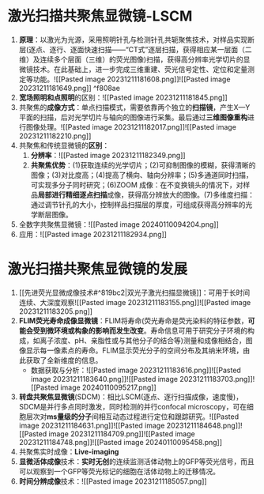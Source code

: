 # 激光扫描共聚焦显微镜-LSCM
1. **原理**：以激光为光源，采用照明针孔与检测针孔共轭聚焦技术，对样品实现断层(逐点、逐行、逐面快速扫描——“CT式”逐层扫描，获得相应某一层面（二维）及连续多个层面（三维）的荧光图像)扫描，获得高分辨率光学切片的显微镜技术。在此基础上，进一步完成三维重建、荧光信号定性、定位和定量测定等功能。![[Pasted image 20231211181608.png]]![[Pasted image 20231211181649.png]] ^f808ae
2. **宽场照明和点照明**的区别：![[Pasted image 20231211181845.png]]
3. 共聚焦的**成像方式**：单点扫描模式，需要依靠两个独立的**扫描镜**，产生X—Y平面的扫描，后对光学切片与轴向的图像进行采集。最后通过**三维图像重构**进行图像处理。![[Pasted image 20231211182017.png]]![[Pasted image 20231211182210.png]]
4. 共聚焦和传统显微镜的**区别**：
	1. **分辨率**：![[Pasted image 20231211182349.png]]
	2. **共聚焦优势**：(1)获取连续的光学切片；(2)可抑制图像的模糊，获得清晰的图像；(3)对比度高；(4)提高了横向、轴向分辨率；(5)多通道同时扫描，可实现多分子同时研究；(6)ZOOM 成像：在不变换镜头的情况下，对样品**局部进行精细逐点扫描**成像，获得高分辨放大的图像。(7)多维度扫描：通过调节针孔的大小，控制样品扫描层的厚度，可组成获得高分辨率的光学断层图像。
5. 全数字共聚焦显微镜：![[Pasted image 20240110094204.png]]
6. 应用：![[Pasted image 20231211182934.png]]
# 激光扫描共聚焦显微镜的发展
1. [[先进荧光显微成像技术#^819bc2|双光子激光扫描显微镜]]：可用于长时间连续、大深度观察![[Pasted image 20231211183155.png]]![[Pasted image 20231211183205.png]]
2. **FLIM荧光寿命成像显微镜**：FLIM将寿命(荧光寿命是荧光染料的特征参数，**可能会受到微环境或构象的影响而发生改变**。寿命信息可用于研究分子环境的构成，如离子浓度、pH、亲脂性或与其他分子的结合等)测量和成像相结合，图像显示每一像素点的寿命。FLIM显示荧光分子的空间分布及其纳米环境，由此获取了全新维度的信息。
	* 数据获取与分析：![[Pasted image 20231211183616.png]]![[Pasted image 20231211183640.png]]![[Pasted image 20231211183703.png]]![[Pasted image 20240110095217.png]]
3. **转盘共聚焦显微镜**(SDCM)：相比LSCM(逐点、逐行扫描成像，速度慢)，SDCM是并行多点同时激发，同时检测的并行confocal microscopy，可在细胞层次对**ms量级的分子**间相互动态过程进行定位和跟踪研究。![[Pasted image 20231211184631.png]]![[Pasted image 20231211184648.png]]![[Pasted image 20231211184709.png]]![[Pasted image 20231211184748.png]]![[Pasted image 20240110095458.png]]
4. 共聚焦实时成像：**Live-imaging**
5. **显微活体成像**技术：**实时无创**的连续监测活体动物上的GFP等荧光信号，而且可以观察到一个GFP等荧光标记的细胞在活体动物上的迁移情况。
6. **时间分辨成像**技术：![[Pasted image 20231211185057.png]]